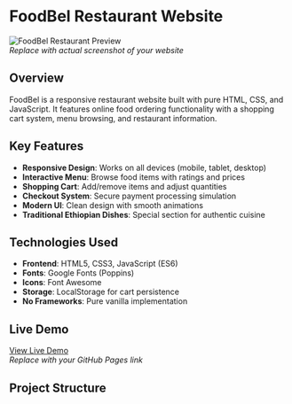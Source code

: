 # FoodBel Restaurant Website

![FoodBel Restaurant Preview](https://via.placeholder.com/800x400?text=FoodBel+Screenshot+Preview)  
*Replace with actual screenshot of your website*

## Overview

FoodBel is a responsive restaurant website built with pure HTML, CSS, and JavaScript. It features online food ordering functionality with a shopping cart system, menu browsing, and restaurant information.

## Key Features

- **Responsive Design**: Works on all devices (mobile, tablet, desktop)
- **Interactive Menu**: Browse food items with ratings and prices
- **Shopping Cart**: Add/remove items and adjust quantities
- **Checkout System**: Secure payment processing simulation
- **Modern UI**: Clean design with smooth animations
- **Traditional Ethiopian Dishes**: Special section for authentic cuisine

## Technologies Used

- **Frontend**: HTML5, CSS3, JavaScript (ES6)
- **Fonts**: Google Fonts (Poppins)
- **Icons**: Font Awesome
- **Storage**: LocalStorage for cart persistence
- **No Frameworks**: Pure vanilla implementation

## Live Demo

[View Live Demo](https://yourusername.github.io/foodbel)  
*Replace with your GitHub Pages link*

## Project Structure
